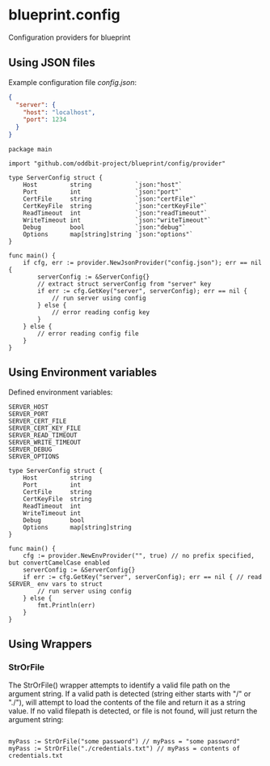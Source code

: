 # blueprint.config

Configuration providers for blueprint

## Using JSON files

Example configuration file *config.json*:
```json
{
  "server": {
    "host": "localhost",
    "port": 1234
  }
}
```

```golang
package main

import "github.com/oddbit-project/blueprint/config/provider"

type ServerConfig struct {
	Host         string            `json:"host"`
	Port         int               `json:"port"`
	CertFile     string            `json:"certFile"`
	CertKeyFile  string            `json:"certKeyFile"`
	ReadTimeout  int               `json:"readTimeout"`
	WriteTimeout int               `json:"writeTimeout"`
	Debug        bool              `json:"debug"`
	Options      map[string]string `json:"options"`
}

func main() {
	if cfg, err := provider.NewJsonProvider("config.json"); err == nil {
        serverConfig := &ServerConfig{}
        // extract struct serverConfig from "server" key
        if err := cfg.GetKey("server", serverConfig); err == nil {
		    // run server using config
	    } else {
	        // error reading config key
	    }
	} else {
	    // error reading config file
	}
}

```


## Using Environment variables

Defined environment variables:
```
SERVER_HOST
SERVER_PORT
SERVER_CERT_FILE
SERVER_CERT_KEY_FILE
SERVER_READ_TIMEOUT
SERVER_WRITE_TIMEOUT
SERVER_DEBUG
SERVER_OPTIONS
```

```golang
type ServerConfig struct {
	Host         string
	Port         int
	CertFile     string
	CertKeyFile  string
	ReadTimeout  int
	WriteTimeout int
	Debug        bool
	Options      map[string]string
}

func main() {
	cfg := provider.NewEnvProvider("", true) // no prefix specified, but convertCamelCase enabled
	serverConfig := &ServerConfig{}
	if err := cfg.GetKey("server", serverConfig); err == nil { // read SERVER_ env vars to struct
		// run server using config
	} else {
		fmt.Println(err)
	}
}
```


## Using Wrappers

### StrOrFile

The StrOrFile() wrapper attempts to identify a valid file path on the argument string. If a
valid path is detected (string either starts with "/" or "./"), will attempt to load the contents 
of the file and return it as a string value. If no valid filepath is detected, or file is not found,
will just return the argument string:

```golang

myPass := StrOrFile("some password") // myPass = "some password"
myPass := StrOrFile("./credentials.txt") // myPass = contents of credentials.txt
```

